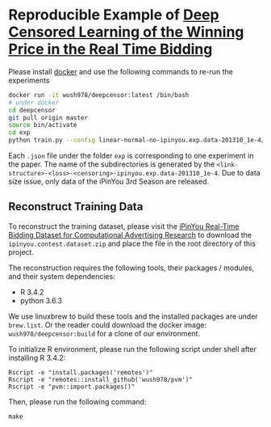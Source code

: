 # Reproducible Example of [Deep Censored Learning of the Winning Price in the Real Time Bidding](https://drive.google.com/file/d/1pjnF_y9LnjAlQNTq1XICKJUwmRg_I_tD/view?usp=sharing)

Please install [docker](https://docs.docker.com/install/) and use the following commands to re-run the experiments

```sh
docker run -it wush978/deepcensor:latest /bin/bash
# under docker
cd deepcensor
git pull origin master
source bin/activate
cd exp
python train.py --config linear-normal-no-ipinyou.exp.data-201310_1e-4/01.json
```

Each `.json` file under the folder `exp` is corresponding to one experiment in the paper.
The name of the subdirectories is generated by the `<link-structure>-<loss>-<censoring>-ipinyou.exp.data-201310_1e-4`.
Due to data size issue, only data of the iPinYou 3rd Season are released. 

## Reconstruct Training Data

To reconstruct the training dataset, please visit the [iPinYou Real-Time Bidding Dataset
for Computational Advertising Research](http://data.computational-advertising.org/) to download the `ipinyou.contest.dataset.zip` and place the file in the root directory of this project.

The reconstruction requires the following tools, their packages / modules, and their system dependencies:

- R 3.4.2
- python 3.6.3

We use linuxbrew to build these tools and the installed packages are under `brew.list`. Or the reader could download the docker image: `wush978/deepcensor:build` for a clone of our environment.

To initialize R environment, please run the following script under shell after installing R 3.4.2:

```shell
Rscript -e "install.packages('remotes')"
Rscript -e "remotes::install_github('wush978/pvm')"
Rscript -e "pvm::import.packages()"
```

Then, please run the following command:

```shell
make
```

